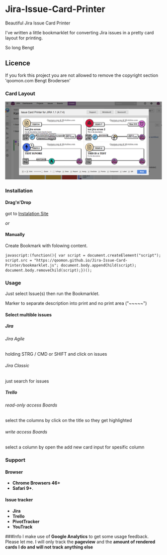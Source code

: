 # Jira-Issue-Card-Printer
Beautiful Jira Issue Card Printer

I've written a little bookmarklet for converting Jira issues in a pretty card layout for printing.

So long
Bengt

## Licence
If you fork this project you are not allowed to remove the copyright section 'qoomon.com Bengt Brodersen'

### Card Layout
![Card Layout](CardExample.png)

### Installation
#### Drag'n'Drop
got to [Instalation Site](https://qoomon.github.io/Jira-Issue-Card-Printer/bookmarkInstalation.html)

*or*

#### Manually
Create Bookmark with folowing content.
```
javascript:(function(){ var script = document.createElement("script"); script.src = "https://qoomon.github.io/Jira-Issue-Card-Printer/bookmarklet.js"; document.body.appendChild(script); document.body.removeChild(script);})();
```

### Usage
Just select Issue(s) then run the Bookmarklet.

Marker to separate description into print and no print area ("~~~~~")

#### Select multible issues
##### Jira
###### Jira Agile
holding STRG / CMD or SHIFT and click on issues
###### Jira Classic
just search for issues
##### Trello
###### read-only access Boards 
select the columns by click on the title so they get highlighted
###### write access Boards 
select a column by open the add new card input for spesific column


### Support
#### Browser
* **Chrome Browsers 46+**
* **Safari 9+**.

#### Issue tracker
* **Jira**
* **Trello**
* **PivotTracker**
* **YouTrack**

###Info
I make use of **Google Analytics** to get some usage feedback. Please let me.
I will only track the **pageview** and the **amount of rendered cards**
**I do and will not track anything else**
